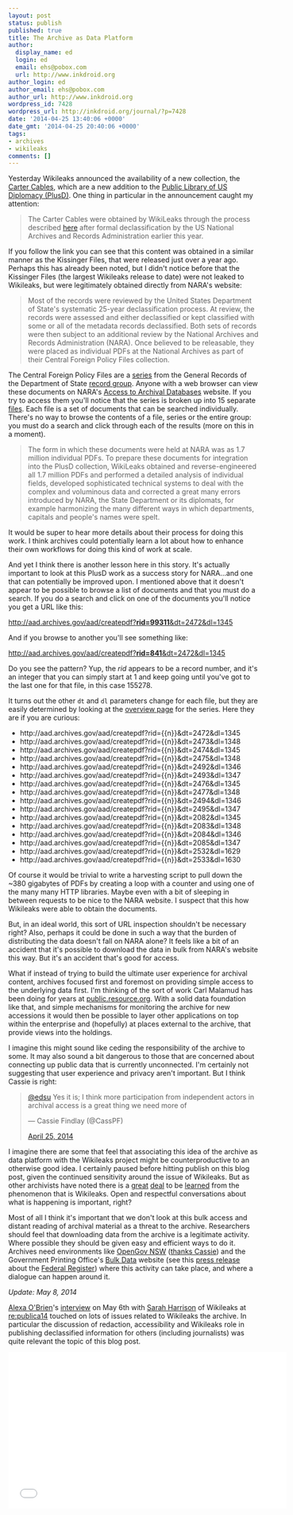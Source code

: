 ```yaml
---
layout: post
status: publish
published: true
title: The Archive as Data Platform
author:
  display_name: ed
  login: ed
  email: ehs@pobox.com
  url: http://www.inkdroid.org
author_login: ed
author_email: ehs@pobox.com
author_url: http://www.inkdroid.org
wordpress_id: 7428
wordpress_url: http://inkdroid.org/journal/?p=7428
date: '2014-04-25 13:40:06 +0000'
date_gmt: '2014-04-25 20:40:06 +0000'
tags:
- archives
- wikileaks
comments: []
---
```

<p>Yesterday Wikileaks announced the availability of a new collection, the <a href="https://wikileaks.org/WikiLeaks-releases-the-Carter.html">Carter Cables</a>, which are a new addition to the <a href="https://search.wikileaks.org/plusd/">Public Library of US Diplomacy (PlusD)</a>. One thing in particular in the announcement caught my attention:</p>
<blockquote>
<p>The Carter Cables were obtained by WikiLeaks through the process described <a href="https://wikileaks.org/plusd/pressrelease">here</a> after formal declassification by the US National Archives and Records Administration earlier this year.</p>
</blockquote>
<p>If you follow the link you can see that this content was obtained in a similar manner as the Kissinger Files, that were released just over a year ago. Perhaps this has already been noted, but I didn't notice before that the Kissinger Files (the largest Wikileaks release to date) were not leaked to Wikileaks, but were legitimately obtained directly from NARA's website:</p>
<blockquote>
<p>Most of the records were reviewed by the United States Department of State's systematic 25-year declassification process. At review, the records were assessed and either declassified or kept classified with some or all of the metadata records declassified. Both sets of records were then subject to an additional review by the National Archives and Records Administration (NARA). Once believed to be releasable, they were placed as individual PDFs at the National Archives as part of their Central Foreign Policy Files collection.</p>
</blockquote>
<p>The Central Foreign Policy Files are a <a href="http://www2.archivists.org/glossary/terms/s/series">series</a> from the General Records of the Department of State <a href="http://www2.archivists.org/glossary/terms/r/record-group">record group</a>. Anyone with a web browser can view these documents on NARA's <a href="http://aad.archives.gov/aad/series-description.jsp?s=4073">Access to Archival Databases</a> website. If you try to access them you'll notice that the series is broken up into 15 separate <a href="http://www2.archivists.org/glossary/terms/f/file">files</a>. Each file is a set of documents that can be searched individually. There's no way to browse the contents of a file, series or the entire group: you must do a search and click through each of the results (more on this in a moment).</p>
<blockquote>
<p>The form in which these documents were held at NARA was as 1.7 million individual PDFs. To prepare these documents for integration into the PlusD collection, WikiLeaks obtained and reverse-engineered all 1.7 million PDFs and performed a detailed analysis of individual fields, developed sophisticated technical systems to deal with the complex and voluminous data and corrected a great many errors introduced by NARA, the State Department or its diplomats, for example harmonizing the many different ways in which departments, capitals and people's names were spelt.</p>
</blockquote>
<p>It would be super to hear more details about their process for doing this work. I think archives could potentially learn a lot about how to enhance their own workflows for doing this kind of work at scale.</p>
<p>And yet I think there is another lesson here in this story. It's actually important to look at this PlusD work as a success story for NARA...and one that can potentially be improved upon. I mentioned above that it doesn't appear to be possible to browse a list of documents and that you must do a search. If you do a search and click on one of the documents you'll notice you get a URL like this:</p>
<p><a href="http://aad.archives.gov/aad/createpdf?rid=99311&amp;dt=2472&amp;dl=1345">http://aad.archives.gov/aad/createpdf?<strong>rid=99311</strong>&amp;dt=2472&amp;dl=1345 </a></p>
<p>And if you browse to another you'll see something like:</p>
<p><a href="http://aad.archives.gov/aad/createpdf?rid=841&amp;dt=2472&amp;dl=1345">http://aad.archives.gov/aad/createpdf?<strong>rid=841</strong>&amp;dt=2472&amp;dl=1345</a></p>
<p>Do you see the pattern? Yup, the <em>rid</em> appears to be a record number, and it's an integer that you can simply start at 1 and keep going until you've got to the last one for that file, in this case 155278.</p>
<p>It turns out the other <code>dt</code> and <code>dl</code> parameters change for each file, but they are easily determined by looking at the <a href="http://aad.archives.gov/aad/series-description.jsp?s=4073">overview page</a> for the series. Here they are if you are curious:</p>
<ul>
<li>http://aad.archives.gov/aad/createpdf?rid={{n}}&amp;dt=2472&amp;dl=1345</li>
<li>http://aad.archives.gov/aad/createpdf?rid={{n}}&amp;dt=2473&amp;dl=1348 </li>
<li>http://aad.archives.gov/aad/createpdf?rid={{n}}&amp;dt=2474&amp;dl=1345 </li>
<li>http://aad.archives.gov/aad/createpdf?rid={{n}}&amp;dt=2475&amp;dl=1348 </li>
<li>http://aad.archives.gov/aad/createpdf?rid={{n}}&amp;dt=2492&amp;dl=1346 </li>
<li>http://aad.archives.gov/aad/createpdf?rid={{n}}&amp;dt=2493&amp;dl=1347 </li>
<li>http://aad.archives.gov/aad/createpdf?rid={{n}}&amp;dt=2476&amp;dl=1345 </li>
<li>http://aad.archives.gov/aad/createpdf?rid={{n}}&amp;dt=2477&amp;dl=1348 </li>
<li>http://aad.archives.gov/aad/createpdf?rid={{n}}&amp;dt=2494&amp;dl=1346 </li>
<li>http://aad.archives.gov/aad/createpdf?rid={{n}}&amp;dt=2495&amp;dl=1347 </li>
<li>http://aad.archives.gov/aad/createpdf?rid={{n}}&amp;dt=2082&amp;dl=1345 </li>
<li>http://aad.archives.gov/aad/createpdf?rid={{n}}&amp;dt=2083&amp;dl=1348 </li>
<li>http://aad.archives.gov/aad/createpdf?rid={{n}}&amp;dt=2084&amp;dl=1346 </li>
<li>http://aad.archives.gov/aad/createpdf?rid={{n}}&amp;dt=2085&amp;dl=1347 </li>
<li>http://aad.archives.gov/aad/createpdf?rid={{n}}&amp;dt=2532&amp;dl=1629 </li>
<li>http://aad.archives.gov/aad/createpdf?rid={{n}}&amp;dt=2533&amp;dl=1630</li>
</ul>
<p>Of course it would be trivial to write a harvesting script to pull down the ~380 gigabytes of PDFs by creating a loop with a counter and using one of the many many HTTP libraries. Maybe even with a bit of sleeping in between requests to be nice to the NARA website. I suspect that this how Wikileaks were able to obtain the documents.</p>
<p>But, in an ideal world, this sort of URL inspection shouldn't be necessary right? Also, perhaps it could be done in such a way that the burden of distributing the data doesn't fall on NARA alone? It feels like a bit of an accident that it's possible to download the data in bulk from NARA's website this way. But it's an accident that's good for access.</p>
<p>What if instead of trying to build the ultimate user experience for archival content, archives focused first and foremost on providing simple access to the underlying data first. I'm thinking of the sort of work Carl Malamud has been doing for years at <a href="https://public.resource.org/">public.resource.org</a>. With a solid data foundation like that, and simple mechanisms for monitoring the archive for new accessions it would then be possible to layer other applications on top within the enterprise and (hopefully) at places external to the archive, that provide views into the holdings.</p>
<p>I imagine this might sound like ceding the responsibility of the archive to some. It may also sound a bit dangerous to those that are concerned about connecting up public data that is currently unconnected. I'm certainly not suggesting that user experience and privacy aren't important. But I think Cassie is right:</p>
<blockquote class="twitter-tweet" lang="en">
<p>
    <a href="https://twitter.com/edsu">@edsu</a> Yes it is; I think more participation from independent actors in archival access is a great thing we need more of
  </p>
<p>— Cassie Findlay (@CassPF) </p>
<p>  <a href="https://twitter.com/CassPF/statuses/459503237909843968">April 25, 2014</a>
</p></blockquote>
<p><script async src="//platform.twitter.com/widgets.js" charset="utf-8"></script> I imagine there are some that feel that associating this idea of the archive as data platform with the Wikileaks project might be counterproductive to an otherwise good idea. I certainly paused before hitting publish on this blog post, given the continued sensitivity around the issue of Wikileaks. But as other archivists have noted there is a <a href="http://www.emergingissues.ala.org/wikileaks/">great</a> <a href="http://www.tandfonline.com/doi/pdf/10.1080/01576895.2013.779926">deal</a> to be <a href="http://www.cjh.org/pages.php?pid=45&amp;evID=1791">learned</a> from the phenomenon that is Wikileaks. Open and respectful conversations about what is happening is important, right?</p>
<p>Most of all I think it's important that we don't look at this bulk access and distant reading of archival material as a threat to the archive. Researchers should feel that downloading data from the archive is a legitimate activity. Where possible they should be given easy and efficient ways to do it. Archives need environments like <a href="https://www.opengov.nsw.gov.au/api">OpenGov NSW</a> (<a href="https://twitter.com/CassPF/status/459868498018045953">thanks Cassie</a>) and the Government Printing Office's <a href="http://www.gpo.gov/fdsys/bulkdata/">Bulk Data</a> website (see this <a href="http://www.archives.gov/press/press-releases/2011/nr11-165.html">press release</a> about the <a href="http://www.federalregister.gov">Federal Register</a>) where this activity can take place, and where a dialogue can happen around it.</p>
<p><em>Update: May 8, 2014</em></p>
<p><a href="https://twitter.com/carwinb">Alexa O'Brien</a>'s <a href="https://www.youtube.com/watch?v=TgAdXibXgMk#t=2456">interview</a> on May 6th with <a href="https://en.wikipedia.org/wiki/Sarah_Harrison_(journalist)">Sarah Harrison</a> of Wikileaks at <a href="http://re-publica.de/en/republica-2014">re:publica14</a> touched on lots of issues related to Wikileaks the archive. In particular the discussion of redaction, accessibility and Wikileaks role in publishing declassified information for others (including journalists) was quite relevant the topic of this blog post.</p>
<p><iframe width="560" height="315" src="//www.youtube.com/embed/TgAdXibXgMk" frameborder="0" allowfullscreen></iframe></p>
